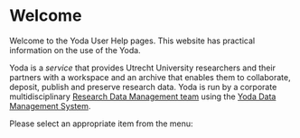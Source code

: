 # Welcome
Welcome to the Yoda User Help pages.
This website has practical information on the use of the Yoda.
 
Yoda is a *service* that provides Utrecht University researchers and their partners with a workspace and an archive that enables them 
to collaborate, deposit, publish and preserve research data.
Yoda is run by a corporate multidisciplinary 
[Research Data Management team](https://uu.nl/rdm)
using the [Yoda Data Management System](https://github.com/search?q=topic=yoda+org=UtrechtUniversity).

Please select an appropriate item from the menu:
